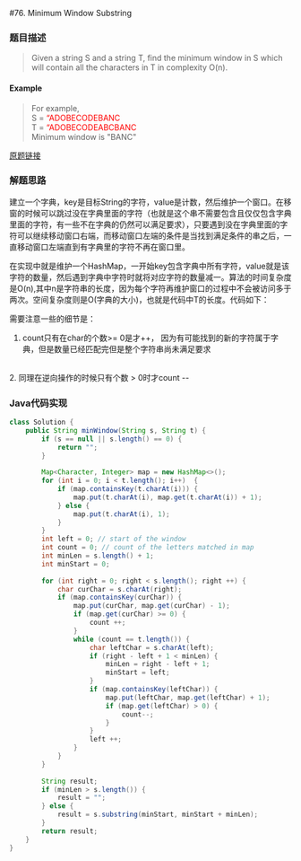 #76. Minimum Window Substring

### 题目描述

>Given a string S and a string T, find the minimum window in S which will contain all the characters in T in complexity O(n).

#### Example
>For example,
<br> S = <font color=red>“ADOBECODEBANC</font>
<br> T = <font color=red>“ADOBECODEABCBANC</font>
<br> Minimum window is "BANC"

[原题链接](https://leetcode.com/problems/minimum-window-substring/description/)

### 解题思路
建立一个字典，key是目标String的字符，value是计数，然后维护一个窗口。在移窗的时候可以跳过没在字典里面的字符（也就是这个串不需要包含且仅仅包含字典里面的字符，有一些不在字典的仍然可以满足要求），只要遇到没在字典里面的字符可以继续移动窗口右端，而移动窗口左端的条件是当找到满足条件的串之后，一直移动窗口左端直到有字典里的字符不再在窗口里。

在实现中就是维护一个HashMap，一开始key包含字典中所有字符，value就是该字符的数量，然后遇到字典中字符时就将对应字符的数量减一。算法的时间复杂度是O(n),其中n是字符串的长度，因为每个字符再维护窗口的过程中不会被访问多于两次。空间复杂度则是O(字典的大小)，也就是代码中T的长度。代码如下：

需要注意一些的细节是：
1. count只有在char的个数>= 0是才++， 因为有可能找到的新的字符属于字典，但是数量已经匹配完但是整个字符串尚未满足要求
<br>
2. 同理在逆向操作的时候只有个数 > 0时才count --

### Java代码实现

``` java
class Solution {
    public String minWindow(String s, String t) {
        if (s == null || s.length() == 0) {  
            return "";  
        }
        
        Map<Character, Integer> map = new HashMap<>();  
        for (int i = 0; i < t.length(); i++)  {  
            if (map.containsKey(t.charAt(i))) {  
                map.put(t.charAt(i), map.get(t.charAt(i)) + 1);  
            } else {  
                map.put(t.charAt(i), 1);  
            }  
        }  
        int left = 0; // start of the window
        int count = 0; // count of the letters matched in map
        int minLen = s.length() + 1;
        int minStart = 0;
        
        for (int right = 0; right < s.length(); right ++) {
            char curChar = s.charAt(right);
            if (map.containsKey(curChar)) {
                map.put(curChar, map.get(curChar) - 1);  
                if (map.get(curChar) >= 0) {  
                    count ++;  
                }  
                while (count == t.length()) {
                    char leftChar = s.charAt(left);
                    if (right - left + 1 < minLen) {
                        minLen = right - left + 1;
                        minStart = left;
                    }
                    if (map.containsKey(leftChar)) {  
                        map.put(leftChar, map.get(leftChar) + 1);  
                        if (map.get(leftChar) > 0) {  
                            count--;  
                        }  
                    }
                    left ++;
                }
            }
        }
        
        String result;
        if (minLen > s.length()) {
            result = "";
        } else {
            result = s.substring(minStart, minStart + minLen);
        }
        return result;
    }
}
```
